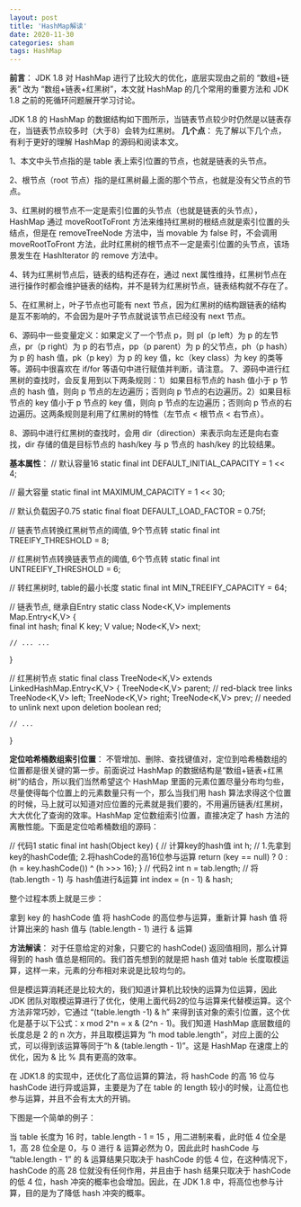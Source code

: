```yaml
---
layout: post
title: 'HashMap解读'
date: 2020-11-30
categories: sham
tags: HashMap 
---
```



**前言**：
  JDK 1.8 对 HashMap 进行了比较大的优化，底层实现由之前的 “数组+链表” 改为 “数组+链表+红黑树”，本文就 HashMap 的几个常用的重要方法和 JDK 1.8 之前的死循环问题展开学习讨论。

  JDK 1.8 的 HashMap 的数据结构如下图所示，当链表节点较少时仍然是以链表存在，当链表节点较多时（大于8）会转为红黑树。
**几个点**：
先了解以下几个点，有利于更好的理解 HashMap 的源码和阅读本文。

1、本文中头节点指的是 table 表上索引位置的节点，也就是链表的头节点。

2、根节点（root 节点）指的是红黑树最上面的那个节点，也就是没有父节点的节点。

3、红黑树的根节点不一定是索引位置的头节点（也就是链表的头节点），HashMap 通过 moveRootToFront 方法来维持红黑树的根结点就是索引位置的头结点，但是在 removeTreeNode 方法中，当 movable 为 false 时，不会调用 moveRootToFront 方法，此时红黑树的根节点不一定是索引位置的头节点，该场景发生在 HashIterator 的 remove 方法中。

4、转为红黑树节点后，链表的结构还存在，通过 next 属性维持，红黑树节点在进行操作时都会维护链表的结构，并不是转为红黑树节点，链表结构就不存在了。

5、在红黑树上，叶子节点也可能有 next 节点，因为红黑树的结构跟链表的结构是互不影响的，不会因为是叶子节点就说该节点已经没有 next 节点。

6、源码中一些变量定义：如果定义了一个节点 p，则 pl（p left）为 p 的左节点，pr（p right）为 p 的右节点，pp（p parent）为 p 的父节点，ph（p hash）为 p 的 hash 值，pk（p key）为 p 的 key 值，kc（key class）为 key 的类等等。源码中很喜欢在 if/for 等语句中进行赋值并判断，请注意。
7、源码中进行红黑树的查找时，会反复用到以下两条规则：1）如果目标节点的 hash 值小于 p 节点的 hash 值，则向 p 节点的左边遍历；否则向 p 节点的右边遍历。2）如果目标节点的 key 值小于 p 节点的 key 值，则向 p 节点的左边遍历；否则向 p 节点的右边遍历。这两条规则是利用了红黑树的特性（左节点 < 根节点 < 右节点）。

8、源码中进行红黑树的查找时，会用 dir（direction）来表示向左还是向右查找，dir 存储的值是目标节点的 hash/key 与 p 节点的 hash/key 的比较结果。



**基本属性**：
// 默认容量16
static final int DEFAULT_INITIAL_CAPACITY = 1 << 4; 
 
// 最大容量
static final int MAXIMUM_CAPACITY = 1 << 30;    
 
// 默认负载因子0.75
static final float DEFAULT_LOAD_FACTOR = 0.75f; 
 
// 链表节点转换红黑树节点的阈值, 9个节点转
static final int TREEIFY_THRESHOLD = 8; 
 
// 红黑树节点转换链表节点的阈值, 6个节点转
static final int UNTREEIFY_THRESHOLD = 6;   
 
// 转红黑树时, table的最小长度
static final int MIN_TREEIFY_CAPACITY = 64; 
 
// 链表节点, 继承自Entry
static class Node<K,V> implements Map.Entry<K,V> {  
    final int hash;
    final K key;
    V value;
    Node<K,V> next;
 
    // ... ...
}
 
// 红黑树节点
static final class TreeNode<K,V> extends LinkedHashMap.Entry<K,V> {
    TreeNode<K,V> parent;  // red-black tree links
    TreeNode<K,V> left;
    TreeNode<K,V> right;
    TreeNode<K,V> prev;    // needed to unlink next upon deletion
    boolean red;
   
    // ...
}



**定位哈希桶数组索引位置**：
不管增加、删除、查找键值对，定位到哈希桶数组的位置都是很关键的第一步。前面说过 HashMap 的数据结构是“数组+链表+红黑树”的结合，所以我们当然希望这个 HashMap 里面的元素位置尽量分布均匀些，尽量使得每个位置上的元素数量只有一个，那么当我们用 hash 算法求得这个位置的时候，马上就可以知道对应位置的元素就是我们要的，不用遍历链表/红黑树，大大优化了查询的效率。HashMap 定位数组索引位置，直接决定了 hash 方法的离散性能。下面是定位哈希桶数组的源码：

// 代码1
static final int hash(Object key) { // 计算key的hash值
    int h;
    // 1.先拿到key的hashCode值; 2.将hashCode的高16位参与运算
    return (key == null) ? 0 : (h = key.hashCode()) ^ (h >>> 16);
}
// 代码2
int n = tab.length;
// 将(tab.length - 1) 与 hash值进行&运算
int index = (n - 1) & hash;


整个过程本质上就是三步：

拿到 key 的 hashCode 值
将 hashCode 的高位参与运算，重新计算 hash 值
将计算出来的 hash 值与 (table.length - 1) 进行 & 运算


**方法解读**：
对于任意给定的对象，只要它的 hashCode() 返回值相同，那么计算得到的 hash 值总是相同的。我们首先想到的就是把 hash 值对 table 长度取模运算，这样一来，元素的分布相对来说是比较均匀的。

但是模运算消耗还是比较大的，我们知道计算机比较快的运算为位运算，因此 JDK 团队对取模运算进行了优化，使用上面代码2的位与运算来代替模运算。这个方法非常巧妙，它通过 “(table.length -1) & h” 来得到该对象的索引位置，这个优化是基于以下公式：x mod 2^n = x & (2^n - 1)。我们知道 HashMap 底层数组的长度总是 2 的 n 次方，并且取模运算为 “h mod table.length”，对应上面的公式，可以得到该运算等同于“h & (table.length - 1)”。这是 HashMap 在速度上的优化，因为 & 比 % 具有更高的效率。

在 JDK1.8 的实现中，还优化了高位运算的算法，将 hashCode 的高 16 位与 hashCode 进行异或运算，主要是为了在 table 的 length 较小的时候，让高位也参与运算，并且不会有太大的开销。

下图是一个简单的例子：

当 table 长度为 16 时，table.length - 1 = 15 ，用二进制来看，此时低 4 位全是 1，高 28 位全是 0，与 0 进行 & 运算必然为 0，因此此时 hashCode 与 “table.length - 1” 的 & 运算结果只取决于 hashCode 的低 4 位，在这种情况下，hashCode 的高 28 位就没有任何作用，并且由于 hash 结果只取决于 hashCode 的低 4 位，hash 冲突的概率也会增加。因此，在 JDK 1.8 中，将高位也参与计算，目的是为了降低 hash 冲突的概率。
